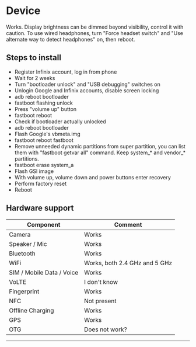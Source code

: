# Device

Works. Display brightness can be dimmed beyond visibility, control it with caution. To use wired headphones, turn "Force headset switch" and "Use alternate way to detect headphones" on, then reboot.
## Steps to install

* Register Infinix account, log in from phone
* Wait for 2 weeks
* Turn "bootloader unlock" and "USB debugging" switches on
* Unlogin Google and Infinix accounts, disable screen locking
* adb reboot bootloader
* fastboot flashing unlock
* Press "volume up" button
* fastboot reboot
* Check if bootloader actually unlocked
* adb reboot bootloader
* Flash Google's vbmeta.img
* fastboot reboot fastboot
* Remove unneeded dynamic partitions from super partition, you can list them with "fastboot getvar all" command. Keep system_* and vendor_* partitions.
* fastboot erase system_a
* Flash GSI image
* With volume up, volume down and power buttons enter recovery
* Perform factory reset
* Reboot

## Hardware support

| Component                 |      Comment                                              |
|---------------------------|-----------------------------------------------------------|
| Camera                    | Works                                                    |
| Speaker / Mic             | Works                                                    |
| Bluetooth                 | Works                                                    |
| WiFi                      | Works, both 2.4 GHz and 5 GHz                                                    |
| SIM / Mobile Data / Voice | Works                                                    |
| VoLTE                     | I don't know                                                    |
| Fingerprint               | Works                                                    |
| NFC                       | Not present                                                    |
| Offline Charging          | Works                                                    |
|GPS|Works|
|OTG|Does not work?|
---